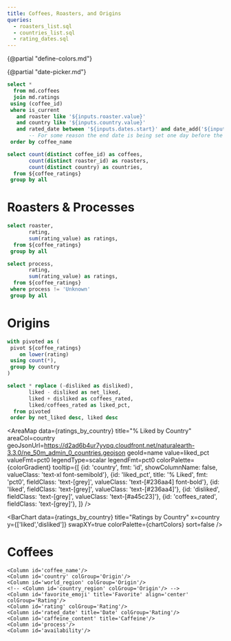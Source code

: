 ```yaml
---
title: Coffees, Roasters, and Origins
queries:
  - roasters_list.sql
  - countries_list.sql
  - rating_dates.sql
---
```


{@partial "define-colors.md"}

<Dropdown data={roasters_list} name=roaster value=roaster>
    <DropdownOption value="%" valueLabel="[All Roasters]"/>
</Dropdown>

<Dropdown data={countries_list} name=country value=country>
    <DropdownOption value="%" valueLabel="[All Countries]"/>
</Dropdown>

{@partial "date-picker.md"}

```sql coffee_ratings
select *
  from md.coffees
  join md.ratings
 using (coffee_id)
 where is_current
   and roaster like '${inputs.roaster.value}'
   and country like '${inputs.country.value}'
   and rated_date between '${inputs.dates.start}' and date_add('${inputs.dates.end}'::date, interval 1 day)
       -- For some reason the end date is being set one day before the end of the range in the picker
 order by coffee_name
```
    
```sql coffee_counts
select count(distinct coffee_id) as coffees,
       count(distinct roaster_id) as roasters,
       count(distinct country) as countries,
  from ${coffee_ratings}
 group by all
```

<BigValue 
  data={coffee_counts} 
  value=roasters
  link='#roasters--processes'
/>

<BigValue 
  data={coffee_counts} 
  value=countries
  link='#origins'
/>

<BigValue 
  data={coffee_counts} 
  value=coffees
  link='#coffees'
/>


# Roasters & Processes

```sql ratings_by_roaster
select roaster,
       rating,
       sum(rating_value) as ratings,
  from ${coffee_ratings}
 group by all
```
    
<BarChart
    data={ratings_by_roaster}
    title="Ratings by Roaster"
    x=roaster
    y=ratings
    series=rating
    swapXY=true
    colorPalette={chartColors}
/>

```sql ratings_by_process
select process,
       rating,
       sum(rating_value) as ratings,
  from ${coffee_ratings}
 where process != 'Unknown'
 group by all
```

<BarChart
    data={ratings_by_process}
    title="Ratings by Process"
    x=process
    y=ratings
    series=rating
    swapXY=true
    colorPalette={chartColors}
/>

# Origins

```sql ratings_by_country
with pivoted as (
 pivot ${coffee_ratings}
    on lower(rating)
 using count(*),
 group by country
)

select * replace (-disliked as disliked),
       liked - disliked as net_liked,
       liked + disliked as coffees_rated,
       liked/coffees_rated as liked_pct,
  from pivoted
 order by net_liked desc, liked desc
```

<AreaMap 
    data={ratings_by_country} 
    title="% Liked by Country"
    areaCol=country
    geoJsonUrl=https://d2ad6b4ur7yvpq.cloudfront.net/naturalearth-3.3.0/ne_50m_admin_0_countries.geojson
    geoId=name
    value=liked_pct
    valueFmt=pct0
    legendType=scalar
    legendFmt=pct0
    colorPalette={colorGradient}
    tooltip={[
        {id: 'country', fmt: 'id', showColumnName: false, valueClass: 'text-xl font-semibold'},
        {id: 'liked_pct', title: '% Liked', fmt: 'pct0', fieldClass: 'text-[grey]', valueClass: 'text-[#236aa4] font-bold'},
        {id: 'liked', fieldClass: 'text-[grey]', valueClass: 'text-[#236aa4]'},
        {id: 'disliked', fieldClass: 'text-[grey]', valueClass: 'text-[#a45c23]'},
        {id: 'coffees_rated', fieldClass: 'text-[grey]'},
    ]}
/>

<BarChart
    data={ratings_by_country}
    title="Ratings by Country"
    x=country
    y={['liked','disliked']}
    swapXY=true
    colorPalette={chartColors}
    sort=false
/>

# Coffees

<DataTable
    data={coffee_ratings}
    groupBy='roaster'
    rowShading>
    
    <Column id='coffee_name'/>
    <Column id='country' colGroup='Origin'/>
    <Column id='world_region' colGroup='Origin'/>
    <!-- <Column id='country_region' colGroup='Origin'/> -->
    <Column id='favorite_emoji' title='Favorite' align='center' colGroup='Rating'/>
    <Column id='rating' colGroup='Rating'/>
    <Column id='rated_date' title='Date' colGroup='Rating'/>
    <Column id='caffeine_content' title='Caffeine'/>
    <Column id='process'/>
    <Column id='availability'/>
    
</DataTable>
